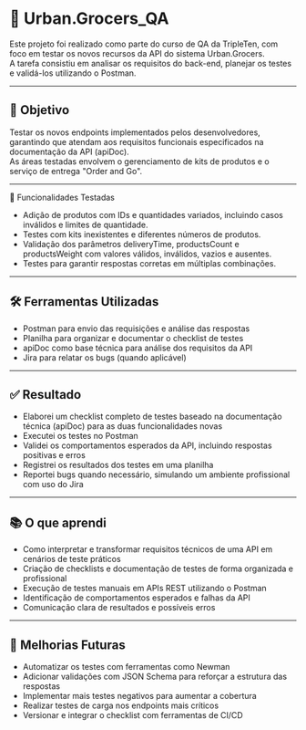 # 🧪 Urban.Grocers_QA

Este projeto foi realizado como parte do curso de QA da TripleTen, com foco em testar os novos recursos da API do sistema Urban.Grocers.  
A tarefa consistiu em analisar os requisitos do back-end, planejar os testes e validá-los utilizando o Postman.

---

## 🎯 Objetivo

Testar os novos endpoints implementados pelos desenvolvedores, garantindo que atendam aos requisitos funcionais especificados na documentação da API (apiDoc).  
As áreas testadas envolvem o gerenciamento de kits de produtos e o serviço de entrega "Order and Go".

---

📌 Funcionalidades Testadas

- Adição de produtos com IDs e quantidades variados, incluindo casos inválidos e limites de quantidade.
- Testes com kits inexistentes e diferentes números de produtos.
- Validação dos parâmetros deliveryTime, productsCount e productsWeight com valores válidos, inválidos, vazios e ausentes.
- Testes para garantir respostas corretas em múltiplas combinações.

---

## 🛠️ Ferramentas Utilizadas

- Postman para envio das requisições e análise das respostas  
- Planilha para organizar e documentar o checklist de testes  
- apiDoc como base técnica para análise dos requisitos da API  
- Jira para relatar os bugs (quando aplicável)

---

## ✅ Resultado

- Elaborei um checklist completo de testes baseado na documentação técnica (apiDoc) para as duas funcionalidades novas  
- Executei os testes no Postman  
- Validei os comportamentos esperados da API, incluindo respostas positivas e erros  
- Registrei os resultados dos testes em uma planilha  
- Reportei bugs quando necessário, simulando um ambiente profissional com uso do Jira

---

## 📚 O que aprendi

- Como interpretar e transformar requisitos técnicos de uma API em cenários de teste práticos  
- Criação de checklists e documentação de testes de forma organizada e profissional  
- Execução de testes manuais em APIs REST utilizando o Postman  
- Identificação de comportamentos esperados e falhas da API  
- Comunicação clara de resultados e possíveis erros

---

## 🚀 Melhorias Futuras

- Automatizar os testes com ferramentas como Newman  
- Adicionar validações com JSON Schema para reforçar a estrutura das respostas  
- Implementar mais testes negativos para aumentar a cobertura  
- Realizar testes de carga nos endpoints mais críticos  
- Versionar e integrar o checklist com ferramentas de CI/CD

